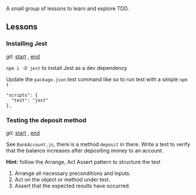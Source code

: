 A small group of lessons to learn and explore TDD.

## Lessons

### Installing Jest

_git:_ [start](https://github.com/isobar-mcollins/jest-demo/tree/feature/lesson-one-start)
, [end](https://github.com/isobar-mcollins/jest-demo/tree/feature/lesson-one-finish)

`npm i -D jest` to install Jest as a dev dependency

Update the `package.json` test command like so to run test with a simple `npm t`

```
"scripts": {
  "test": "jest"
},
```

### Testing the deposit method

_git:_ [start](https://github.com/isobar-mcollins/jest-demo/tree/feature/lesson-two-start)
, [end](https://github.com/isobar-mcollins/jest-demo/tree/feature/lesson-two-finish)

See `BankAccount.js`, there is a method `deposit` in there. Write a test to verify that the balance increases after depositing money to an account.

**Hint:** follow the Arrange, Act Assert pattern to structure the test

1. Arrange all necessary preconditions and inputs.
1. Act on the object or method under test.
1. Assert that the expected results have occurred.
